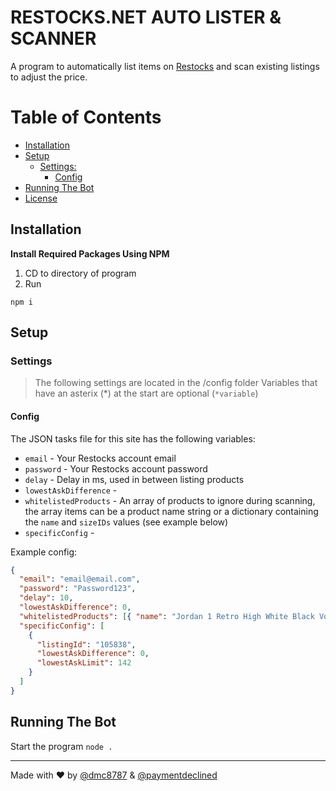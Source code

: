 # RESTOCKS.NET AUTO LISTER & SCANNER

A program to automatically list items on [Restocks](https://restocks.net/) and scan existing listings to adjust the price.
# Table of Contents

- [Installation](#installation)
- [Setup](#setup)
  - [Settings:](#settings)
    - [Config](#cconfig)
- [Running The Bot](#running-the-program)
- [License](#license)

## Installation

**Install Required Packages Using NPM**

1. CD to directory of program
2. Run

```
npm i
```

## Setup

### Settings

> The following settings are located in the /config folder
> Variables that have an asterix (*) at the start are optional (`*variable`)

#### Config

The JSON tasks file for this site has the following variables:

- `email` - Your Restocks account email 
- `password` - Your Restocks account password
- `delay` - Delay in ms, used in between listing products
- `lowestAskDifference` - 
- `whitelistedProducts` - An array of products to ignore during scanning, the array items can be a product name string or a dictionary containing the `name` and `sizeIDs` values (see example below) 
- `specificConfig` - 


Example config:

```json
{
  "email": "email@email.com",
  "password": "Password123",
  "delay": 10,
  "lowestAskDifference": 0,
  "whitelistedProducts": [{ "name": "Jordan 1 Retro High White Black Volt University Gold", "sizeIDs": ["5", "22"] }],
  "specificConfig": [
    {
      "listingId": "105838",
      "lowestAskDifference": 0,
      "lowestAskLimit": 142
    }
  ]
}
```
## Running The Bot

Start the program `node .`

---

Made with ❤ by [@dmc8787](https://twitter.com/dmc8787) & [@paymentdeclined](https://twitter.com/paymentdecIined)